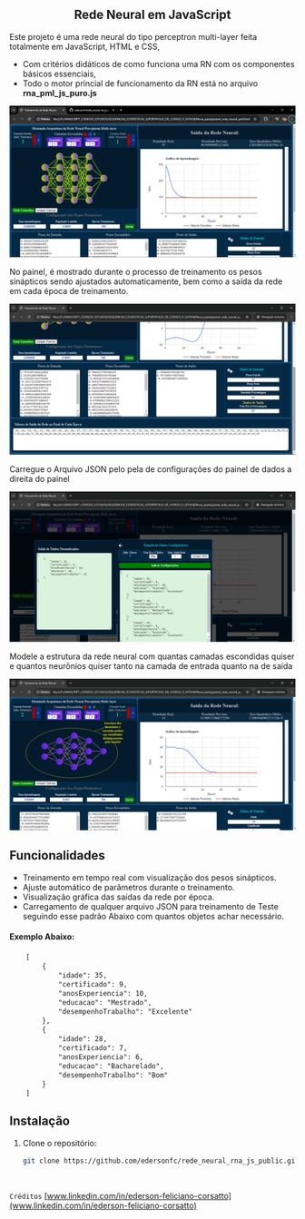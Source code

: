 ## <center>Rede Neural em JavaScript</center>

Este projeto é uma rede neural do tipo perceptron multi-layer feita totalmente em JavaScript, HTML e CSS, 
- Com critérios didáticos de como funciona uma RN com os componentes básicos essenciais, 
- Todo o motor princial de funcionamento da RN está no arquivo **rna_pml_js_puro.js**

![Painel de Rede Neural](https://github.com/edersonfc/rede_neural_rna_js_public/blob/main/images/painel_rede_neural.png)

No painel, é mostrado durante o processo de treinamento os pesos sinápticos sendo ajustados automaticamente, bem como a saída da rede em cada época de treinamento.

![Painel de Rede Neural](https://github.com/edersonfc/rede_neural_rna_js_public/blob/main/images/painel_rede_neural2.png)


Carregue o Arquivo JSON pelo pela de configurações do painel de dados a direita do painel

![Painel de Rede Neural](https://github.com/edersonfc/rede_neural_rna_js_public/blob/main/images/painel_rede_neural_3.png?)


Modele a estrutura da rede neural com quantas camadas escondidas quiser e quantos neurônios quiser tanto na camada de entrada quanto na de saída

![Painel de Rede Neural](https://github.com/edersonfc/rede_neural_rna_js_public/blob/main/images/painel_rede_neural_4.png)


## Funcionalidades
- Treinamento em tempo real com visualização dos pesos sinápticos.
- Ajuste automático de parâmetros durante o treinamento.
- Visualização gráfica das saídas da rede por época.
- Carregamento de qualquer arquivo JSON para treinamento de Teste seguindo esse padrão Abaixo com quantos objetos achar necessário.
#### Exemplo Abaixo:
```
    [
        {
            "idade": 35,
            "certificado": 9,
            "anosExperiencia": 10,
            "educacao": "Mestrado",
            "desempenhoTrabalho": "Excelente"
        },
        {
            "idade": 28,
            "certificado": 7,
            "anosExperiencia": 6,
            "educacao": "Bacharelado",
            "desempenhoTrabalho": "Bom"
        }
    ]
```    


## Instalação
1. Clone o repositório:
   ```bash
   git clone https://github.com/edersonfc/rede_neural_rna_js_public.git
   ```
   <br>

`Créditos` [www.linkedin.com/in/ederson-feliciano-corsatto](www.linkedin.com/in/ederson-feliciano-corsatto)
